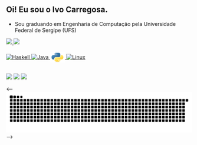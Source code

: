 
## Oi! Eu sou o Ivo Carregosa.
- Sou graduando em Engenharia de Computação pela Universidade Federal de Sergipe (UFS)
<div>
  <a href="https://github.com/IvoCarregosa">
  <img height="160em" src="https://github-readme-stats.vercel.app/api?username=IvoCarregosa&show_icons=true&theme=vision-friendly-dark&include_all_commits=true&count_private=true"/>
  <img height="160em" src="https://github-readme-stats.vercel.app/api/top-langs/?username=IvoCarregosa&layout=compact&langs_count=7&theme=vision-friendly-dark"/>
</div>

<div style="display: inline_block"><br>
  
  <img align="center" alt="Haskell" height="30" width="40" src="https://cdn.jsdelivr.net/gh/devicons/devicon/icons/haskell/haskell-plain.svg" />
  <img align="center" alt="Java" height="30" width="40"  src="https://cdn.jsdelivr.net/gh/devicons/devicon/icons/java/java-original-wordmark.svg" />
  <img align="center" alt="Python" height="30" width="40"  src="https://raw.githubusercontent.com/devicons/devicon/master/icons/python/python-original.svg">
  <img align="center" alt="Linux" height="30" width="40" src="https://cdn.jsdelivr.net/gh/devicons/devicon/icons/linux/linux-original.svg" />
  
</div>
  
  ##
 
<div> 
  <a href="https://instagram.com/I" target="_blank"><img src="https://img.shields.io/badge/-Instagram-%23E4405F?style=for-the-badge&logo=instagram&logoColor=white" target="_blank"></a>
       <a href = "mailto:ivocarregosa980@gmail.com"><img src="https://img.shields.io/badge/-Gmail-%23333?style=for-the-badge&logo=gmail&logoColor=white" target="_blank"></a>
  <a href="https://www.linkedin.com/in/ivo-carregosa/" target="_blank"><img src="https://img.shields.io/badge/-LinkedIn-%230077B5?style=for-the-badge&logo=linkedin&logoColor=white" target="_blank"></a> 
 
 <-- ![Snake animation](https://github.com/IvoCarregosa/IvoCarregosa/blob/output/github-contribution-grid-snake.svg) -->
 
</div>

